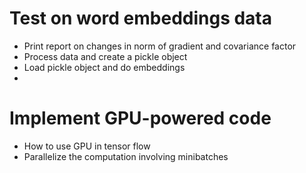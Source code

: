 # Test on word embeddings data
- Print report on changes in norm of gradient and covariance factor
- Process data and create a pickle object
- Load pickle object and do embeddings
- 

# Implement GPU-powered code
- How to use GPU in tensor flow
- Parallelize the computation involving minibatches
